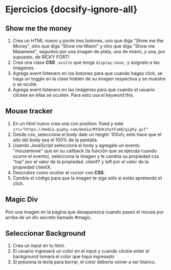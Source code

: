 # Ejercicios  {docsify-ignore-all}

## Show me the money

1. Crea un HTML nuevo y ponle tres botones, uno que diga "Show me the Money", otro que diga "Show me Miami" y otro que diga "Show me Maiameee", seguidos por una imagen de plata, una de miami, y una, por supuesto, de RICKY FORT!
2. Crea una clase **CSS** `.oculto` que tenga `display:none;` y asígnalo a las imágenes.
3. Agrega event listeners en los botones para que cuando hagas click, se haga un toggle en la clase hidden de su imagen respectiva y se muestre o se oculte.
4. Agrega event listeners en las imágenes para que cuando el usuario clickee en ellas se oculten. Para esto usa el keyword this.

## Mouse tracker

1. En un html nuevo crea una  con position: fixed y este `src="https://media.giphy.com/media/MtQxKzhytFsmQ/giphy.gif"`
2. Desde css, seleccióna el body dale un height: 100vh; esto hace que el alto del body sea el 100% de la pantalla.
3. Usando JavaScript seleccioná el body y agregale un evento "mousemove" que en su callback (la función que se ejecuta cuando ocurre el evento), selecciona la imagen y le cambia su propiedad css "top" por el valor de la propiedad .clientY y left por el valor de la propiedad clientX.
4. Descrubre como ocultar el cursor con **CSS**.
5. Cambia el código para que la imagen te siga sólo si estás apretando el click.

## Magic Div

Pon una imagen en la página que desaparezca cuando pases el mouse por arriba de un div secreto llamado #magic.

## Seleccionar Background

1. Crea un input en tu html.
2. El usuario ingresará un color en el input y cuando clickie enter el background tomará el color que haya ingresado
3. Si presiona la tecla para borrar, el color debería volver a ser blanco.
